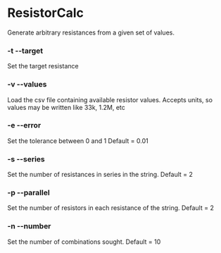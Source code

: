 # ResistorCalc
Generate arbitrary resistances from a given set of values.

### -t --target
Set the target resistance

### -v --values
Load the csv file containing available resistor values. Accepts units, so values may be written like 33k, 1.2M, etc

### -e --error
Set the tolerance between 0 and 1
Default = 0.01

### -s --series
Set the number of resistances in series in the string.
Default = 2

### -p --parallel
Set the number of resistors in each resistance of the string.
Default = 2

### -n --number
Set the number of combinations sought.
Default = 10
